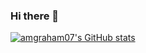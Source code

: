 ### Hi there 👋

<!--
**amgraham07/amgraham07** is a ✨ _special_ ✨ repository because its `README.md` (this file) appears on your GitHub profile.

- 🔭 I’m currently working on ...
- 🌱 I’m currently learning ...
- 📫 How to reach me: @grahamallie1 or allie.graham@utah.edy
- 😄 Pronouns: she/her
- ⚡ Fun fact: ...
-->
[![amgraham07's GitHub stats](https://github-readme-stats.vercel.app/api?username=amgraham07)](https://github.com/amgraham07/github-readme-stats)
